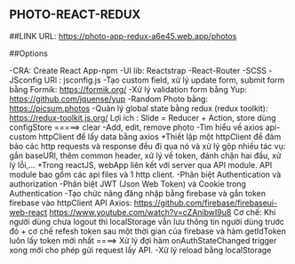 ## PHOTO-REACT-REDUX
##LINK URL:
https://photo-app-redux-a6e45.web.app/photos

##Options


-CRA: Create React App-npm
-UI lib: Reactstrap
-React-Router
-SCSS
-JSconfig URl : jsconfig.js
-Tạo custom field, xử lý update form, submit form bằng Formik: 
    https://formik.org/
-Xử lý validation form bằng Yup: 
    https://github.com/jquense/yup
-Random Photo bằng: 
    https://picsum.photos
-Quản lý global state bằng redux (redux toolkit):
    https://redux-toolkit.js.org/
    Lợi ích : Slide = Reducer + Action, store dùng configStore
    =====> clear 
-Add, edit, remove photo
-Tìm hiểu về axios api-custom httpClient để lấy data bằng axios
   +Thiết lập một httpClient để đảm bảo các http requests và response đều đi qua nó và xử lý gộp nhiều tác vụ: gắn baseURl, thêm common header, xử lý về token, đánh chặn hai đầu, xử lý lỗi,...
   +Trong reactJS, webApp liên kết với server qua API module. API module bao gồm các api files và 1 http client.
-Phân biệt Authentication và authorization
-Phân biệt JWT (Json Web Token) và Cookie trong Authentication
-Tạo chức năng đăng nhập bằng firebase và gắn token firebase vào httpClient API Axios:
    https://github.com/firebase/firebaseui-web-react
    https://www.youtube.com/watch?v=cZAnibwI9u8
Cơ chế: Khi người dùng chưa logout thì localStorage vẫn lưu thông tin người dùng trước đó + cơ chế refesh token sau một thời gian của firebase và hàm getIdToken luôn lấy token mới nhất
====> Xử lý đợi hàm onAuthStateChanged trigger xong mới cho phép gửi request lấy API.
-Xử lý reload bằng localStorage
